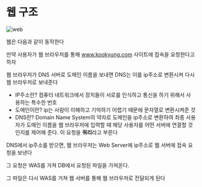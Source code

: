 # 웹 구조
![web]("https://media.vlpt.us/post-images/taylorkwon92/0fc3b7c0-4af1-11ea-8587-91447c55302c/image.png")

웹은 다음과 같이 동작한다

만약 사용자가 웹 브라우저를 통해 www.kookyung.com 사이트에 접속을 요청한다고 하자

웹 브라우저가 DNS 서버로 도메인 이름을 보내면 DNS는 이를 ip주소로 변환시켜 다시 웹 브라우저로 보내준다

* IP주소란? 컴퓨터 네트워크에서 장치들이 서로를 인식하고 통신을 하기 위해서 사용하는 특수한 번호
* 도메인이란? ip는 사람이 이해하고 기억하기 어렵기 때문에 문자열로 변환시켜준 것
* DNS란? Domain Name System의 약자로 도메인을 ip주소로 변환하여 최종 사용자가 도메인 이름을 웹 브라우저에 입력할 때 해당 사용자를 어떤 서버에 연결할 것인지를 제어해 준다. 이 요청을 **쿼리**라고 부른다

DNS에서 ip주소를 받으면, 웹 브라우저는 Web Server에 ip주소로 웹 서버에 접속 요청을 보낸다 

그 요청은 WAS를 거쳐 DB에서 요청된 파일을 가져온다. 

그 파일은 다시 WAS를 거쳐 웹 서버를 통해 웹 브라우저로 전달되게 된다